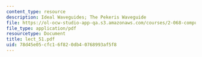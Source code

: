```yaml
---
content_type: resource
description: Ideal Waveguides; The Pekeris Waveguide
file: https://ol-ocw-studio-app-qa.s3.amazonaws.com/courses/2-068-computational-ocean-acoustics-13-853-spring-2003/78d45e05cfc16f820db40768993af5f8_lect_51.pdf
file_type: application/pdf
resourcetype: Document
title: lect_51.pdf
uid: 78d45e05-cfc1-6f82-0db4-0768993af5f8
---
```

